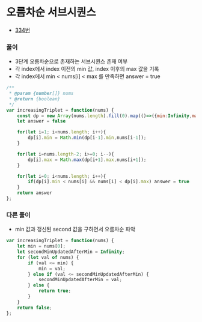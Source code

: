 # 오름차순 서브시퀀스
 - [334번](https://leetcode.com/problems/increasing-triplet-subsequence/)


### 풀이
  - 3단계 오름차순으로 존재하는 서브시퀀스 존재 여부
  - 각 index에서 index 이전의 min 값, index 이후의 max 값을 기록
  - 각 index에서 min < nums[i] < max 를 만족하면 answer = true

  ```javascript
  /**
   * @param {number[]} nums
   * @return {boolean}
   */
  var increasingTriplet = function(nums) {
      const dp = new Array(nums.length).fill(0).map(()=>({min:Infinity,max:-Infinity}));
      let answer = false

      for(let i=1; i<nums.length; i++){
          dp[i].min = Math.min(dp[i-1].min,nums[i-1]);
      }

      for(let i=nums.length-2; i>=0; i--){
          dp[i].max = Math.max(dp[i+1].max,nums[i+1]);
      }

      for(let i=0; i<nums.length; i++){
          if(dp[i].min < nums[i] && nums[i] < dp[i].max) answer = true
      }
      return answer
  };
  ```


### 다른 풀이
  - min 값과 갱신된 second 값을 구하면서 오름차순 파악

  ```javascript
  var increasingTriplet = function(nums) {
      let min = nums[0];
      let secondMinUpdatedAfterMin = Infinity;
      for (let val of nums) {
          if (val <= min) {
              min = val;
          } else if (val <= secondMinUpdatedAfterMin) {
              secondMinUpdatedAfterMin = val;
          } else {
              return true;
          }
      }
      return false;
  };
  ```